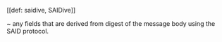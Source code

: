 [[def: saidive, SAIDive]]

~ any fields that are derived from digest of the message body using the SAID protocol.
